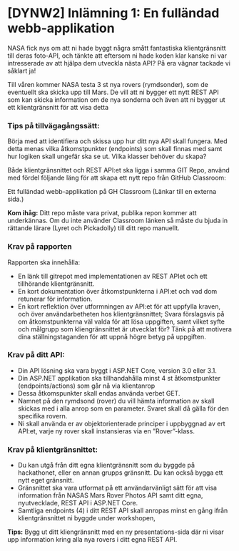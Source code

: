 # [DYNW2] Inlämning 1: En fulländad webb-applikation

NASA fick nys om att ni hade byggt några smått fantastiska klientgränsnitt till deras foto-API, och tänkte att eftersom ni hade koden klar kanske ni var intresserade av att hjälpa dem utveckla nästa API? På era vägnar tackade vi såklart ja!

Till våren kommer NASA testa 3 st nya rovers (rymdsonder), som de eventuellt ska skicka upp till Mars. De vill att ni bygger ett nytt REST API som kan skicka information om de nya sonderna och även att ni bygger ut ett klientgränsnitt för att visa detta


### Tips på tillvägagångssätt:
Börja med att identifiera och skissa upp hur ditt nya API skall fungera. Med detta menas vilka åtkomstpunkter (endpoints) som skall finnas med samt hur logiken skall ungefär ska se ut. Vilka klasser behöver du skapa?

Både klientgränsnittet och REST API:et ska ligga i samma GIT Repo, använd med fördel följande läng för att skapa ett nytt repo från GitHub Classroom:
 
Ett fulländad webb-applikation på GH Classroom (Länkar till en externa sida.)

**Kom ihåg:** Ditt repo måste vara privat, publika repon kommer att underkännas. Om du inte använder Classroom länken så måste du bjuda in rättande lärare (Lyret och Pickadolly) till ditt repo manuellt.


### Krav på rapporten
Rapporten ska innehålla:
- En länk till gitrepot med implementationen av REST APIet och ett tillhörande klientgränsnitt.
- En kort dokumentation över åtkomstpunkterna i API:et och vad dom retunerar för information.
- En kort reflektion över utformningen av API:et för att uppfylla kraven, och över användarbetheten hos klientgränsnittet; Svara förslagsvis på om åtkomstpunkterna väl valda för att lösa uppgiften, samt vilket syfte och målgrupp som kliengränsnittet är utvecklat för? Tänk på att motivera dina ställningstaganden för att uppnå högre betyg på uppgiften.
 

### Krav på ditt API:
- Din API lösning ska vara byggt i ASP.NET Core, version 3.0 eller 3.1.
- Din ASP.NET applikation ska tillhandahålla minst 4 st åtkomstpunkter (endpoints/actions) som går nå via klientanrop
- Dessa åtkomspunkter skall endas använda verbet GET.
- Namnet på den rymdsond (rover) du vill hämta information av skall skickas med i alla anrop som en parameter. Svaret skall då gälla för den specifika rovern.
- Ni skall använda er av objektorienterade principer i uppbyggnad av ert API:et, varje ny rover skall instansieras via en ”Rover”-klass.
 

### Krav på klientgränsnittet:
- Du kan utgå från ditt egna klientgränsnitt som du byggde på hackathonet, eller en annan grupps gränsnitt. Du kan också bygga ett nytt eget gränsnitt.
- Gränsnittet ska vara utformat på ett användarvänligt sätt för att visa information från NASAS Mars Rover Photos API samt ditt egna, nyutvecklade, REST API i ASP.NET Core.
- Samtliga endpoints (4) i ditt REST API skall anropas minst en gång ifrån klientgränsnittet ni byggde under workshopen,

**Tips:** Bygg ut ditt kliengränsnitt med en ny presentations-sida där ni visar upp information kring alla nya rovers i ditt egna REST API.

